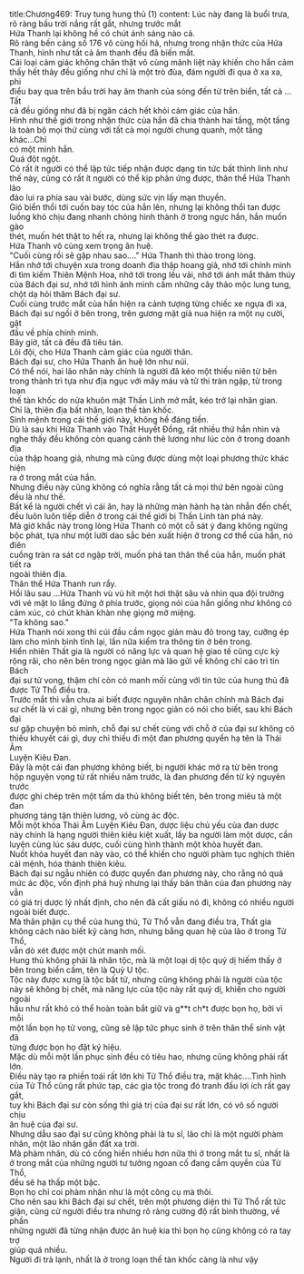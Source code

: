 title:Chương469: Truy tung hung thủ (1)
content:
Lúc này đang là buổi trưa, rõ ràng bầu trời nắng rất gắt, nhưng trước mắt<br>Hứa Thanh lại không hề có chút ánh sáng nào cả.<br>Rõ ràng bến cảng số 176 vô cùng hối hả, nhưng trong nhận thức của Hứa<br>Thanh, hình như tất cả âm thanh đều đã biến mất.<br>Cái loại cảm giác không chân thật vô cùng mãnh liệt này khiến cho hắn cảm<br>thấy hết thảy đều giống như chỉ là một trò đùa, đám người đi qua ở xa xa, phi<br>điểu bay qua trên bầu trời hay âm thanh của sóng đến từ trên biển, tất cả …Tất<br>cả đều giống như đã bị ngăn cách hết khỏi cảm giác của hắn.<br>Hình như thế giới trong nhận thức của hắn đã chia thành hai tầng, một tầng<br>là toàn bộ mọi thứ cùng với tất cả mọi người chung quanh, một tầng khác...Chỉ<br>có một mình hắn.<br>Quá đột ngột.<br>Có rất ít người có thể lập tức tiếp nhận được dạng tin tức bất thình lình như<br>thế này, cũng có rất ít người có thể kịp phản ứng được, thân thể Hứa Thanh lảo<br>đảo lui ra phía sau vài bước, dùng sức vịn lấy mạn thuyền.<br>Gió biển thổi tới cuốn bay tóc của hắn lên, nhưng lại không thổi tan được<br>luồng khó chịu đang nhanh chóng hình thành ở trong ngực hắn, hắn muốn gào<br>thét, muốn hét thật to hết ra, nhưng lại không thể gào thét ra được.<br>Hứa Thanh vô cùng xem trọng ân huệ.<br>"Cuối cùng rồi sẽ gặp nhau sao...." Hứa Thanh thì thào trong lòng.<br>Hắn nhớ tới chuyện xưa trong doanh địa thập hoang giả, nhớ tới chính mình<br>đi tìm kiếm Thiên Mệnh Hoa, nhớ tới trong lều vải, nhớ tới ánh mắt thâm thúy<br>của Bách đại sư, nhớ tới hình ảnh mình cầm những cây thảo mộc lung tung,<br>chột dạ hỏi thăm Bách đại sư.<br>Cuối cùng trước mắt của hắn hiện ra cảnh tượng từng chiếc xe ngựa đi xa,<br>Bách đại sư ngồi ở bên trong, trên gương mặt già nua hiện ra một nụ cười, gật<br>đầu về phía chính mình.<br>Bây giờ, tất cả đều đã tiêu tán.<br>Lôi đội, cho Hứa Thanh cảm giác của người thân.<br>Bách đại sư, cho Hứa Thanh ân huệ lớn như núi.<br>Có thể nói, hai lão nhân này chính là người đã kéo một thiếu niên từ bên<br>trong thành trì tựa như địa ngục với mây máu và tử thi tràn ngập, từ trong loạn<br>thế tàn khốc do nửa khuôn mặt Thần Linh mở mắt, kéo trở lại nhân gian.<br>Chỉ là, thiên địa bất nhân, loạn thế tàn khốc.<br>Sinh mệnh trong cái thế giới này, không hề đáng tiền.<br>Dù là sau khi Hứa Thanh vào Thất Huyết Đồng, rất nhiều thứ hắn nhìn và<br>nghe thấy đều không còn quang cảnh thê lương như lúc còn ở trong doanh địa<br>của thập hoang giả, nhưng mà cũng được dùng một loại phương thức khác hiện<br>ra ở trong mắt của hắn.<br>Nhưng điều này cũng không có nghĩa rằng tất cả mọi thứ bên ngoài cũng<br>đều là như thế.<br>Bất kể là người chết vì cái ăn, hay là những màn hành hạ tàn nhẫn đến chết,<br>đều luôn luôn tiếp diễn ở trong cái thế giới bị Thần Linh tàn phá này.<br>Mà giờ khắc này trong lòng Hứa Thanh có một cỗ sát ý đang không ngừng<br>bộc phát, tựa như một lưỡi dao sắc bén xuất hiện ở trong cơ thể của hắn, nó điên<br>cuồng tràn ra sát cơ ngập trời, muốn phá tan thân thể của hắn, muốn phát tiết ra<br>ngoài thiên địa.<br>Thân thể Hứa Thanh run rẩy.<br>Hồi lâu sau …Hứa Thanh vù vù hít một hơi thật sâu và nhìn qua đội trưởng<br>với vẻ mặt lo lắng đứng ở phía trước, giọng nói của hắn giống như không có<br>cảm xúc, có chút khàn khàn nhẹ giọng mở miệng.<br>"Ta không sao."<br>Hứa Thanh nói xong thì cúi đầu cầm ngọc giản màu đỏ trong tay, cưỡng ép<br>làm cho mình bình tĩnh lại, lần nữa kiểm tra thông tin ở bên trong.<br>Hiển nhiên Thất gia là người có năng lực và quan hệ giao tế cũng cực kỳ<br>rộng rãi, cho nên bên trong ngọc giản mà lão gửi về không chỉ cáo tri tin Bách<br>đại sư tử vong, thậm chí còn có manh mối cùng với tin tức của hung thủ đã<br>được Tử Thổ điều tra.<br>Trước mắt thì vẫn chưa ai biết được nguyên nhân chân chính mà Bách đại<br>sư chết là vì cái gì, nhưng bên trong ngọc giản có nói cho biết, sau khi Bách đại<br>sư gặp chuyện bỏ mình, chỗ đại sư chết cùng với chỗ ở của đại sư không có<br>thiếu khuyết cái gì, duy chỉ thiếu đi một đan phương quyển hạ tên là Thái Âm<br>Luyện Kiêu Đan.<br>Đây là một cái đan phương không biết, bị người khác mở ra từ bên trong<br>hộp nguyện vọng từ rất nhiều năm trước, là đan phương đến từ kỷ nguyên trước<br>được ghi chép trên một tấm da thú không biết tên, bên trong miêu tả một đan<br>phương táng tận thiên lương, vô cùng ác độc.<br>Mỗi một khỏa Thái Âm Luyện Kiêu Đan, dược liệu chủ yếu của đan dược<br>này chính là hạng người thiên kiêu kiệt xuất, lấy ba người làm một dược, cần<br>luyện cùng lúc sáu dược, cuối cùng hình thành một khỏa huyết đan.<br>Nuốt khỏa huyết đan này vào, có thể khiến cho người phàm tục nghịch thiên<br>cải mệnh, hóa thành thiên kiêu.<br>Bách đại sư ngẫu nhiên có được quyển đan phương này, cho rằng nó quá<br>mức ác độc, vốn định phá huỷ nhưng lại thấy bản thân của đan phương này vẫn<br>có giá trị dược lý nhất định, cho nên đã cất giấu nó đi, không có nhiều người<br>ngoài biết được.<br>Mà thân phận cụ thể của hung thủ, Tử Thổ vẫn đang điều tra, Thất gia<br>không cách nào biết kỹ càng hơn, nhưng bằng quan hệ của lão ở trong Tử Thổ,<br>vẫn dò xét được một chút manh mối.<br>Hung thủ không phải là nhân tộc, mà là một loại dị tộc quỷ dị hiếm thấy ở<br>bên trong biển cấm, tên là Quỷ U tộc.<br>Tộc này được xưng là tộc bất tử, nhưng cũng không phải là người của tộc<br>này sẽ không bị chết, mà năng lực của tộc này rất quỷ dị, khiến cho người ngoài<br>hầu như rất khó có thể hoàn toàn bắt giữ và g**t ch*t được bọn họ, bởi vì mỗi<br>một lần bọn họ tử vong, cũng sẽ lập tức phục sinh ở trên thân thể sinh vật đã<br>từng được bọn họ đặt ký hiệu.<br>Mặc dù mỗi một lần phục sinh đều có tiêu hao, nhưng cũng không phải rất<br>lớn.<br>Điều này tạo ra phiền toái rất lớn khi Tử Thổ điều tra, mặt khác....Tình hình<br>của Tử Thổ cũng rất phức tạp, các gia tộc trong đó tranh đấu lợi ích rất gay gắt,<br>tuy khi Bách đại sư còn sống thì giá trị của đại sư rất lớn, có vô số người chịu<br>ân huệ của đại sư.<br>Nhưng dẫu sao đại sư cũng không phải là tu sĩ, lão chỉ là một người phàm<br>nhân, một lão nhân gần đất xa trời.<br>Mà phàm nhân, dù có cống hiến nhiều hơn nữa thì ở trong mắt tu sĩ, nhất là<br>ở trong mắt của những người tư tưởng ngoan cố đang cầm quyền của Tử Thổ,<br>đều sẽ hạ thấp một bậc.<br>Bọn họ chỉ coi phàm nhân như là một công cụ mà thôi.<br>Cho nên sau khi Bách đại sư chết, trên một phương diện thì Tử Thổ rất tức<br>giận, cũng cử người điều tra nhưng rõ ràng cường độ rất bình thường, về phần<br>những người đã từng nhận được ân huệ kia thì bọn họ cũng không có ra tay trợ<br>giúp quá nhiều.<br>Người đi trà lạnh, nhất là ở trong loạn thế tàn khốc càng là như vậy